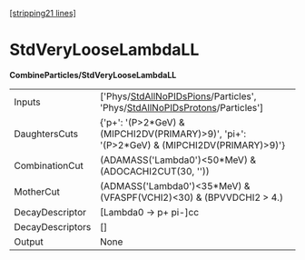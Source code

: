 [\[stripping21 lines\]](../stripping21-index.md)

# StdVeryLooseLambdaLL

**CombineParticles/StdVeryLooseLambdaLL**

|                  |                                                                                                                                                                                              |
|------------------|----------------------------------------------------------------------------------------------------------------------------------------------------------------------------------------------|
| Inputs           | \['Phys/[StdAllNoPIDsPions](../commonparticles/stripping21-stdallnopidspions.md)/Particles', 'Phys/[StdAllNoPIDsProtons](../commonparticles/stripping21-stdallnopidsprotons.md)/Particles'\] |
| DaughtersCuts    | {'p+': '(P\>2\*GeV) & (MIPCHI2DV(PRIMARY)\>9)', 'pi+': '(P\>2\*GeV) & (MIPCHI2DV(PRIMARY)\>9)'}                                                                                              |
| CombinationCut   | (ADAMASS('Lambda0')\<50\*MeV) & (ADOCACHI2CUT(30, ''))                                                                                                                                       |
| MotherCut        | (ADMASS('Lambda0')\<35\*MeV) & (VFASPF(VCHI2)\<30) & (BPVVDCHI2 \> 4.)                                                                                                                       |
| DecayDescriptor  | \[Lambda0 -\> p+ pi-\]cc                                                                                                                                                                     |
| DecayDescriptors | \[\]                                                                                                                                                                                         |
| Output           | None                                                                                                                                                                                         |
